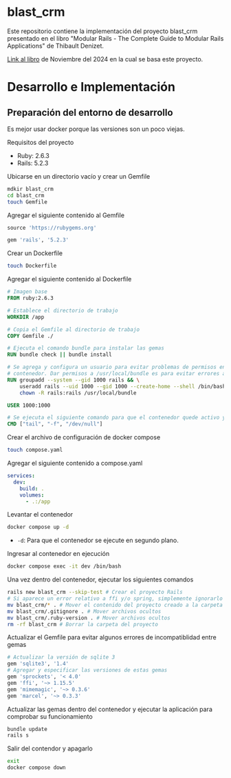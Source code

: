 # blast_crm
Este repositorio contiene la implementación del proyecto blast_crm presentado en el libro
"Modular Rails - The Complete Guide to Modular Rails Applications" de Thibault Denizet.

[Link al libro](https://devblast.com/r/modular-rails/toc) de Noviembre del 2024 en la cual se basa este
proyecto.

# Desarrollo e Implementación

## Preparación del entorno de desarrollo
Es mejor usar docker porque las versiones son un poco viejas.

Requisitos del proyecto
- Ruby: 2.6.3
- Rails: 5.2.3

Ubicarse en un directorio vacío y crear un Gemfile
```sh
mdkir blast_crm
cd blast_crm
touch Gemfile
```

Agregar el siguiente contenido al Gemfile
```ruby
source 'https://rubygems.org'

gem 'rails', '5.2.3'
```

Crear un Dockerfile
```sh
touch Dockerfile
```

Agregar el siguiente contenido al Dockerfile
```Dockerfile
# Imagen base
FROM ruby:2.6.3

# Establece el directorio de trabajo
WORKDIR /app

# Copia el Gemfile al directorio de trabajo
COPY Gemfile ./

# Ejecuta el comando bundle para instalar las gemas
RUN bundle check || bundle install

# Se agrega y configura un usuario para evitar problemas de permisos en los archivos compartidos entre el host y el
# contenedor. Dar permisos a /usr/local/bundle es para evitar errores al generar la aplicación Rails.
RUN groupadd --system --gid 1000 rails && \
    useradd rails --uid 1000 --gid 1000 --create-home --shell /bin/bash && \
    chown -R rails:rails /usr/local/bundle

USER 1000:1000

# Se ejecuta el siguiente comando para que el contenedor quede activo y no finalice inmediatamente
CMD ["tail", "-f", "/dev/null"]
```

Crear el archivo de configuración de docker compose
```sh
touch compose.yaml
```

Agregar el siguiente contenido a compose.yaml
```yaml
services:
  dev:
    build: .
    volumes:
      - .:/app
```

Levantar el contenedor
```sh
docker compose up -d
```
- `-d`: Para que el contenedor se ejecute en segundo plano.

Ingresar al contenedor en ejecución
```sh
docker compose exec -it dev /bin/bash
```

Una vez dentro del contenedor, ejecutar los siguientes comandos
```sh
rails new blast_crm --skip-test # Crear el proyecto Rails
# Si aparece un error relativo a ffi y/o spring, simplemente ignorarlo y seguir con los siguientes pasos
mv blast_crm/* . # Mover el contenido del proyecto creado a la carpeta raiz
mv blast_crm/.gitignore . # Mover archivos ocultos
mv blast_crm/.ruby-version . # Mover archivos ocultos
rm -rf blast_crm # Borrar la carpeta del proyecto
```

Actualizar el Gemfile para evitar algunos errores de incompatiblidad entre gemas
```ruby
# Actualizar la versión de sqlite 3
gem 'sqlite3', '1.4'
# Agregar y especificar las versiones de estas gemas
gem 'sprockets', '< 4.0'
gem 'ffi', '~> 1.15.5'
gem 'mimemagic', '~> 0.3.6'
gem 'marcel', '~> 0.3.3'
```

Actualizar las gemas dentro del contenedor y ejecutar la aplicación para comprobar su funcionamiento
```sh
bundle update
rails s
```

Salir del contendor y apagarlo
```sh
exit
docker compose down
```

